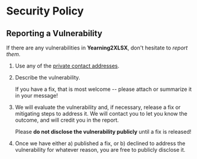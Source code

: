 # Security Policy

## Reporting a Vulnerability

If there are any vulnerabilities in **Yearning2XLSX**, don't hesitate to _report them_.

1. Use any of the [private contact addresses](https://github.com/lc5900/yearning2xlsx#support).
2. Describe the vulnerability.

   If you have a fix, that is most welcome -- please attach or summarize it in your message!

3. We will evaluate the vulnerability and, if necessary, release a fix or mitigating steps to address it. We will contact you to let you know the outcome, and will credit you in the report.

   Please **do not disclose the vulnerability publicly** until a fix is released!

4. Once we have either a) published a fix, or b) declined to address the vulnerability for whatever reason, you are free to publicly disclose it.
